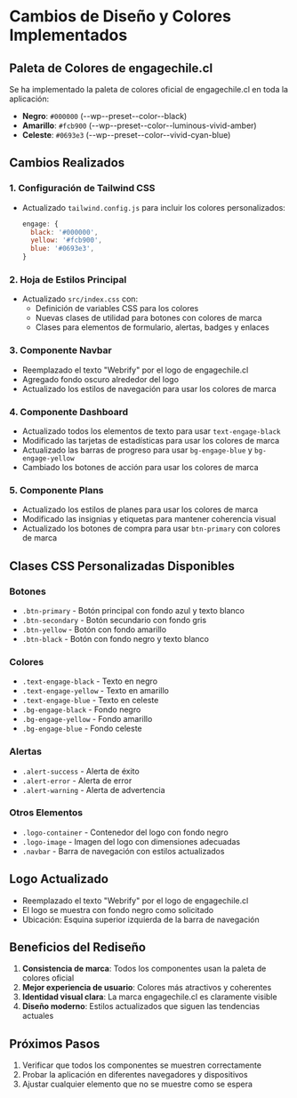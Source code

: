 # Cambios de Diseño y Colores Implementados

## Paleta de Colores de engagechile.cl

Se ha implementado la paleta de colores oficial de engagechile.cl en toda la aplicación:

- **Negro**: `#000000` (--wp--preset--color--black)
- **Amarillo**: `#fcb900` (--wp--preset--color--luminous-vivid-amber)
- **Celeste**: `#0693e3` (--wp--preset--color--vivid-cyan-blue)

## Cambios Realizados

### 1. Configuración de Tailwind CSS
- Actualizado `tailwind.config.js` para incluir los colores personalizados:
  ```javascript
  engage: {
    black: '#000000',
    yellow: '#fcb900',
    blue: '#0693e3',
  }
  ```

### 2. Hoja de Estilos Principal
- Actualizado `src/index.css` con:
  - Definición de variables CSS para los colores
  - Nuevas clases de utilidad para botones con colores de marca
  - Clases para elementos de formulario, alertas, badges y enlaces

### 3. Componente Navbar
- Reemplazado el texto "Webrify" por el logo de engagechile.cl
- Agregado fondo oscuro alrededor del logo
- Actualizado los estilos de navegación para usar los colores de marca

### 4. Componente Dashboard
- Actualizado todos los elementos de texto para usar `text-engage-black`
- Modificado las tarjetas de estadísticas para usar los colores de marca
- Actualizado las barras de progreso para usar `bg-engage-blue` y `bg-engage-yellow`
- Cambiado los botones de acción para usar los colores de marca

### 5. Componente Plans
- Actualizado los estilos de planes para usar los colores de marca
- Modificado las insignias y etiquetas para mantener coherencia visual
- Actualizado los botones de compra para usar `btn-primary` con colores de marca

## Clases CSS Personalizadas Disponibles

### Botones
- `.btn-primary` - Botón principal con fondo azul y texto blanco
- `.btn-secondary` - Botón secundario con fondo gris
- `.btn-yellow` - Botón con fondo amarillo
- `.btn-black` - Botón con fondo negro y texto blanco

### Colores
- `.text-engage-black` - Texto en negro
- `.text-engage-yellow` - Texto en amarillo
- `.text-engage-blue` - Texto en celeste
- `.bg-engage-black` - Fondo negro
- `.bg-engage-yellow` - Fondo amarillo
- `.bg-engage-blue` - Fondo celeste

### Alertas
- `.alert-success` - Alerta de éxito
- `.alert-error` - Alerta de error
- `.alert-warning` - Alerta de advertencia

### Otros Elementos
- `.logo-container` - Contenedor del logo con fondo negro
- `.logo-image` - Imagen del logo con dimensiones adecuadas
- `.navbar` - Barra de navegación con estilos actualizados

## Logo Actualizado
- Reemplazado el texto "Webrify" por el logo de engagechile.cl
- El logo se muestra con fondo negro como solicitado
- Ubicación: Esquina superior izquierda de la barra de navegación

## Beneficios del Rediseño
1. **Consistencia de marca**: Todos los componentes usan la paleta de colores oficial
2. **Mejor experiencia de usuario**: Colores más atractivos y coherentes
3. **Identidad visual clara**: La marca engagechile.cl es claramente visible
4. **Diseño moderno**: Estilos actualizados que siguen las tendencias actuales

## Próximos Pasos
1. Verificar que todos los componentes se muestren correctamente
2. Probar la aplicación en diferentes navegadores y dispositivos
3. Ajustar cualquier elemento que no se muestre como se espera